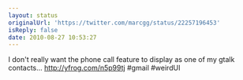 ```yaml
---
layout: status
originalUrl: 'https://twitter.com/marcgg/status/22257196453'
isReply: false
date: 2010-08-27 10:53:27
---
```


I don't really want the phone call feature to display as one of my gtalk contacts...  http://yfrog.com/n5p99tj  #gmail #weirdUI
